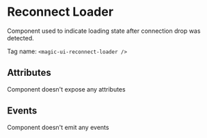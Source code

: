 # Reconnect Loader

Component used to indicate loading state after connection drop was detected.

Tag name: `<magic-ui-reconnect-loader />`

## Attributes

Component doesn't expose any attributes

## Events

Component doesn't emit any events
